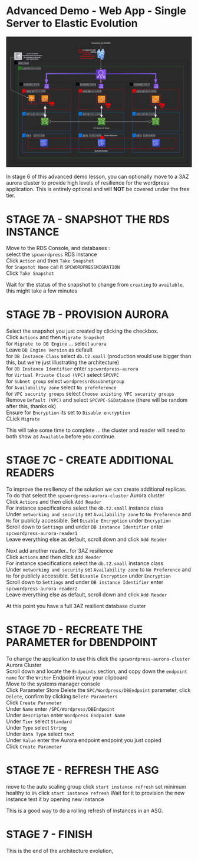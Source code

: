# Advanced Demo - Web App - Single Server to Elastic Evolution

![Provision_Aurora](https://github.com/DanKolev/aws_wordpress_manual_build/blob/main/data/diagrams/7.provision_Aurora.png)

In stage 6 of this advanced demo lesson, you can optionally move to a 3AZ aurora cluster to provide high levels of resilience for the wordpress application. This is entirely optional and will **NOT** be covered under the free tier.

# STAGE 7A - SNAPSHOT THE RDS INSTANCE

Move to the RDS Console, and databases :  
select the `spcwordpress` RDS instance  
Click `Action` and then `Take Snapshot`  
for `Snapshot Name` call it `SPCWORDPRESSMIGRATION`  
Click `Take Snapshot`  

Wait for the status of the snapshot to change from `creating` to `available`, this might take a few minutes  

# STAGE 7B - PROVISION AURORA

Select the snapshot you just created by clicking the checkbox.  
Click `Actions` and then `Migrate Snapshot`  
for `Migrate to DB Engine` ... select `aurora`  
Leave `DB Engine Version` as default  
for `DB Instance Class` select `db.t2.small` (production would use bigger than this, but we're just illustrating the architecture)  
for `DB Instance Identifier` enter `spcwordpress-aurora`  
for `Virtual Private Cloud (VPC)` select `SPCVPC`  
for `Subnet group` select `wordpressrdssubnetgroup`  
for `Availability zone` select `No prefeference`  
for `VPC security groups` select `Choose existing VPC security groups`
Remove `Default (VPC)` and select `SPCVPC-SGDatabase` (there will be random after this, thanks ok)  
Ensure for `Encryption` its set to `Disable encryption`  
CLick `Migrate`  

This will take some time to complete ... the cluster and reader will need to both show as `Available` before you continue.

# STAGE 7C - CREATE ADDITIONAL READERS

To improve the resiliency of the solution we can create additional replicas. To do that select the `spcwordpress-aurora-cluster` Aurora cluster  
Click `Actions` and then click `Add Reader`  
For instance specifications select the `db.t2.small` instance class  
Under `networking and security` set `Availability zone` to `No Preference` and `No` for publicly accessible. 
Set `Disable Encryption` under `Encryption`  
Scroll down to `Settings` and under `DB instance Identifier` enter `spcwordpress-aurora-reader1`  
Leave everything else as default, scroll down and click `Add Reader`  

Next add another reader.. for 3AZ resilience  
Click `Actions` and then click `Add Reader`  
For instance specifications select the `db.t2.small` instance class  
Under `networking and security` set `Availability zone` to `No Preference` and `No` for publicly accessible. 
Set `Disable Encryption` under `Encryption`  
Scroll down to `Settings` and under `DB instance Identifier` enter `spcwordpress-aurora-reader2`  
Leave everything else as default, scroll down and click `Add Reader`  

At this point you have a full 3AZ resilient database cluster  

# STAGE 7D - RECREATE THE PARAMETER for DBENDPOINT

To change the application to use this click the `spcwordpress-aurora-cluster` Aurora Cluster  
Scroll down and locate the `Endpoints` section, and copy down the `endpoint name` for the `Writer` Endpoint inyour your clipboard  
Move to the systems manager console  
Click Parameter Store
Delete the `SPC/Wordpress/DBEndpoint` parameter, click `Delete`, confirm by clicking `Delete Parameters`  
Click `Create Parameter`  
Under `Name` enter `/SPC/Wordpress/DBEndpoint`  
Under `Descripton` enter `Wordpress Endpoint Name`  
Under `Tier` select `Standard`    
Under `Type` select `String`  
Under `Data Type` select `text`  
Under `Value` enter the Aurora endpoint endpoint you just copied  
Click `Create Parameter`   

# STAGE 7E - REFRESH THE ASG

move to the auto scaling group
click `start instance refresh`
set minimum healthy to `0%`
click `start instance refresh`
Wait for it to provision the new instance
test it by opening new instance

This is a good way to do a rolling refresh of instances in an ASG.  

# STAGE 7 - FINISH  

This is the end of the architecture evolution, 
